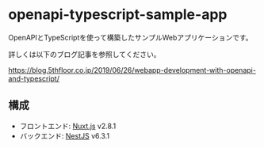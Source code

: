# openapi-typescript-sample-app

OpenAPIとTypeScriptを使って構築したサンプルWebアプリケーションです。

詳しくは以下のブログ記事を参照してください。

https://blog.5thfloor.co.jp/2019/06/26/webapp-development-with-openapi-and-typescript/

## 構成

* フロントエンド: [Nuxt.js](https://nuxtjs.org/) v2.8.1
* バックエンド: [NestJS](https://nestjs.com/) v6.3.1
